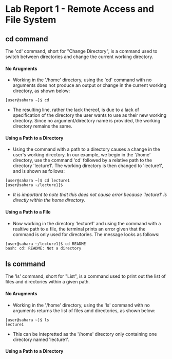 # Lab Report 1 - Remote Access and File System 
## cd command
The 'cd' command, short for "Change Directory", is a command used to switch between directories and change the current working directory.
#### No Arugments  
* Working in the '/home' directory, using the 'cd' command with no arguments does not produce an output or change in the current working directory, as shown below:
```
[user@sahara ~]$ cd
```
* The resulting line, rather the lack thereof, is due to a lack of specification of the directory the user wants to use as their new working directory. Since no argument/directory name is provided, the working directory remains the same.  
####  Using a Path to a Directory 
* Using the command with a path to a directory causes a change in the user's working directory. In our example, we begin in the '/home' directory, use the command 'cd' followed by a relative path to the directory 'lecture1'. The working directory is then changed to 'lecture1', and is shown as follows:
```
[user@sahara ~]$ cd lecture1
[user@sahara ~/lecture1]$ 
```
* *It is important to note that this does not cause error because 'lecture1' is directly within the home directory.*  
####  Using a Path to a File 
* Now working in the directory 'lecture1' and using the command with a realtive path to a file, the terminal prints an error given that the command is only used for directories. The message looks as follows: 
```
[user@sahara ~/lecture1]$ cd README
bash: cd: README: Not a directory
```
## ls command
The 'ls' command, short for "List", is a command used to print out the list of files and directories within a given path.
#### No Arugments 
* Working in the '/home' directory, using the 'ls' command with no arguments returns the list of files amd directories, as shown below:
```
[user@sahara ~]$ ls 
lecture1
```
* This can be intepretted as the '/home' directory only containing one directory named 'lecture1'.
####  Using a Path to a Directory 
